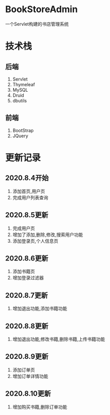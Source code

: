 # BookStoreAdmin
一个Servlet构建的书店管理系统

# 技术栈
## 后端
1. Servlet
2. Thymeleaf
3. MySQL
4. Druid
5. dbutils

## 前端
1. BootStrap
2. JQuery

# 更新记录
## 2020.8.4开始
1. 添加首页,用户页
2. 完成用户列表查询

## 2020.8.5更新
1. 完成用户页
2. 增加了添加,删除,修改,搜索用户功能
3. 添加登录页,个人信息页

## 2020.8.6更新
1. 添加书籍页
2. 增加登录过滤器

## 2020.8.7更新
1. 增加退出功能,添加书籍功能

## 2020.8.8更新
1. 增加退出功能,修改书籍,删除书籍,上传书籍功能

## 2020.8.9更新
1. 添加订单页
2. 增加订单详情功能

## 2020.8.10更新
1. 增加购买书籍,删除订单功能